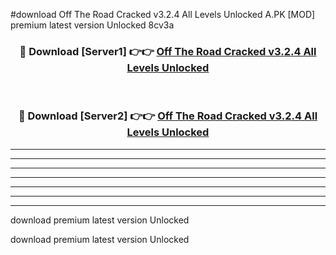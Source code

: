 #download Off The Road Cracked v3.2.4 All Levels Unlocked A.PK [MOD] premium latest version Unlocked 8cv3a 



<div align="center">
<h3>🔴 Download [Server1] 👉👉 <a href="https://download1apk.web.app/">Off The Road Cracked v3.2.4 All Levels Unlocked</a></h3><br>

<h3>🔴 Download [Server2] 👉👉 <a href="https://download1apk.web.app/">Off The Road Cracked v3.2.4 All Levels Unlocked</a></h3>
</div>





----------------------------------------------------------

----------------------------------------------------------

----------------------------------------------------------

----------------------------------------------------------

----------------------------------------------------------

----------------------------------------------------------

----------------------------------------------------------

download premium latest version Unlocked

download premium latest version Unlocked
